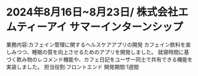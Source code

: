 # 2024年8月16日~8月23日/ 株式会社エムティーアイ サマーインターンシップ
業務内容:カフェイン管理に関するヘルスケアアプリの開発 カフェイン飲料を楽しみつつ、睡眠の質を向上させるためのアプリを開発しました。
就寝時間に基づく飲み物のレコメンド機能や、カフェ日記をユーザー同士で共有できる機能を実装しました。
担当役割:フロントエンド 
開発期間:1週間
